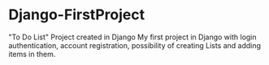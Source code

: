 # Django-FirstProject
"To Do List" Project created in Django
My first project in Django with login authentication, account registration, possibility of creating Lists and adding items in them.

